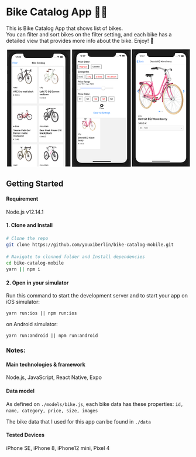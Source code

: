 # Bike Catalog App 🚴‍♀️

This is Bike Catalog App that shows list of bikes.  
You can filter and sort bikes on the filter setting, and each bike has a detailed view that provides more info about the bike. Enjoy! 🚀


<img src='./assets/app-screen.png' alt='app-screen1' width='700'>


## Getting Started

#### Requirement
Node.js v12.14.1

#### 1. Clone and Install

```bash
# Clone the repo
git clone https://github.com/youxiberlin/bike-catalog-mobile.git

# Navigate to clonned folder and Install dependencies
cd bike-catalog-mobile
yarn || npm i

```

#### 2. Open in your simulator

Run this command to start the development server and to start your app on iOS simulator:

```
yarn run:ios || npm run:ios
```

on Android simulator:
```
yarn run:android || npm run:android
```

### Notes:
#### Main technologies & framework
Node.js, JavaScript, React Native, Expo

#### Data model
As defined on `./models/bike.js`, each bike data has these properties: `id, name, category, price, size, images`

The bike data that I used for this app can be found in `./data`

#### Tested Devices
iPhone SE, iPhone 8, iPhone12 mini, Pixel 4


